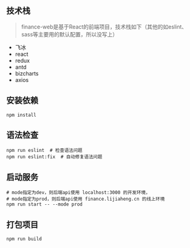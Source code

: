 ## 技术栈
> finance-web是基于React的前端项目，技术栈如下（其他的如eslint、sass等主要用的默认配置，所以没写上）

- 飞冰
- react
- redux
- antd
- bizcharts
- axios


## 安装依赖
```shell script
npm install
```


## 语法检查
```shell script
npm run eslint  # 检查语法问题
npm run eslint:fix  # 自动修复语法问题
```


## 启动服务
```shell script
# mode指定为dev，则后端api使用 localhost:3000 的开发环境，
# mode指定为prod，则后端api使用 finance.lijiaheng.cn 的线上环境
npm run start -- --mode prod
```


## 打包项目
```shell script
npm run build
```

